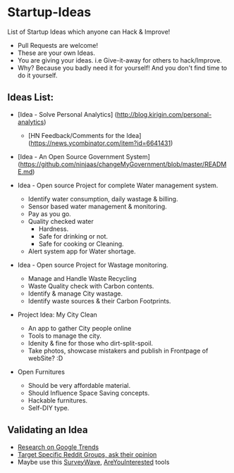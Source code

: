 Startup-Ideas
=============

List of Startup Ideas which anyone can Hack &amp; Improve! 
- Pull Requests are welcome!
- These are your own Ideas.
- You are giving your ideas. i.e Give-it-away for others to hack/Improve.
- Why? Because you badly need it for yourself! And you don't find time to do it yourself.


## Ideas List:

+ [Idea - Solve Personal Analytics] (http://blog.kirigin.com/personal-analytics)
     - [HN Feedback/Comments for the Idea] (https://news.ycombinator.com/item?id=6641431)

+ [Idea - An Open Source Government System] (https://github.com/ninjaas/changeMyGovernment/blob/master/README.md)

+ Idea - Open source Project for complete Water management system.
     - Identify water consumption, daily wastage & billing.
     - Sensor based water management & monitoring.
     - Pay as you go.
     - Quality checked water
         - Hardness.
         - Safe for drinking or not.
         - Safe for cooking or Cleaning.
     - Alert system app for Water shortage.
+ Idea - Open source Project for Wastage monitoring.
     - Manage and Handle Waste Recycling
     - Waste Quality check with Carbon contents.
     - Identify & manage City wastage.
     - Identify waste sources & their Carbon Footprints.
     
+ Project Idea: My City Clean
     - An app to gather City people online 
     - Tools to manage the city.
     - Idenity & fine for those who dirt-split-spoil.
     - Take photos, showcase mistakers and publish in Frontpage of webSite? :D
     
+ Open Furnitures
     - Should be very affordable material.
     - Should Influence Space Saving concepts.
     - Hackable furnitures.
     - Self-DIY type.
     
 
## Validating an Idea
- [Research on Google Trends](https://trends.google.com/trends/)
- [Target Specific Reddit Groups, ask their opinion](https://www.indiehackers.com/post/my-team-validates-startup-ideas-using-reddit-that-has-1-5b-visits-a-month-its-accurate-and-fast-here-is-how-to-get-started-26cc717989)
- Maybe use this [SurveyWave](http://surveywave.xyz/), [AreYouInterested](https://areyouinterested.co/) tools
